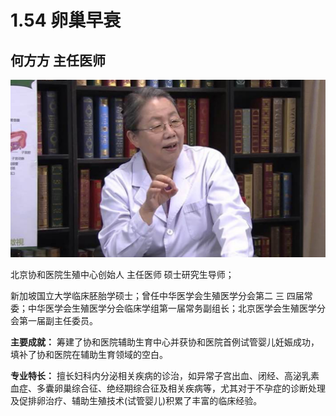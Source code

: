 # 1.54 卵巢早衰

## 何方方 主任医师

![1678424381905](image/c01_54/1678424381905.png)

北京协和医院生殖中心创始人  主任医师  硕士研究生导师；

新加坡国立大学临床胚胎学硕士；曾任中华医学会生殖医学分会第二  三  四届常委；中华医学会生殖医学分会临床学组第一届常务副组长；北京医学会生殖医学分会第一届副主任委员。

**主要成就：** 筹建了协和医院辅助生育中心并获协和医院首例试管婴儿妊娠成功，填补了协和医院在辅助生育领域的空白。

**专业特长：** 擅长妇科内分泌相关疾病的诊治，如异常子宫出血、闭经、高泌乳素血症、多囊卵巢综合征、绝经期综合征及相关疾病等，尤其对于不孕症的诊断处理及促排卵治疗、辅助生殖技术(试管婴儿)积累了丰富的临床经验。
